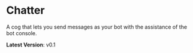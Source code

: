 # Chatter
A cog that lets you send messages as your bot with the assistance of the bot console.

**Latest Version**: v0.1
